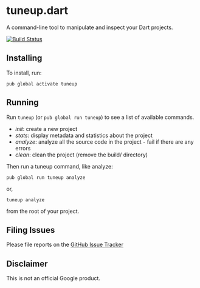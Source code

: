 # tuneup.dart

A command-line tool to manipulate and inspect your Dart projects.

[![Build Status](https://travis-ci.org/google/tuneup.dart.svg)](https://travis-ci.org/google/tuneup.dart)

## Installing

To install, run:

    pub global activate tuneup

## Running

Run `tuneup` (or `pub global run tuneup`) to see a list of available commands.

- *init*: create a new project
- *stats*: display metadata and statistics about the project
- *analyze*: analyze all the source code in the project - fail if there are any
   errors
- *clean*: clean the project (remove the build/ directory)

Then run a tuneup command, like analyze:

    pub global run tuneup analyze

or,

    tuneup analyze

from the root of your project.

## Filing Issues

Please file reports on the [GitHub Issue Tracker](https://github.com/google/tuneup.dart/issues)

## Disclaimer

This is not an official Google product.
